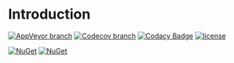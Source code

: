 # Introduction

[![AppVeyor branch](https://img.shields.io/appveyor/ci/JimbeanZN/hulkout/master.svg)](https://ci.appveyor.com/project/JimbeanZN/hulkout)
[![Codecov branch](https://img.shields.io/codecov/c/github/JimbeanZN/hulkout/master.svg)](https://codecov.io/gh/JimbeanZN/hulkout)
[![Codacy Badge](https://api.codacy.com/project/badge/Grade/9b8f11ede67f45158ded7fd858189c80)](https://www.codacy.com/app/JimbeanZN/hulkout?utm_source=github.com&utm_medium=referral&utm_content=JimbeanZN/hulkout&utm_campaign=badger)
[![license](https://img.shields.io/github/license/mashape/apistatus.svg)](https://github.com/JimbeanZN/hulkout/blob/master/LICENSE)

[![NuGet](https://img.shields.io/nuget/v/HulkOut.svg)](https://www.nuget.org/packages/HulkOut)
[![NuGet](https://img.shields.io/nuget/dt/HulkOut.svg)](https://www.nuget.org/packages/HulkOut)

